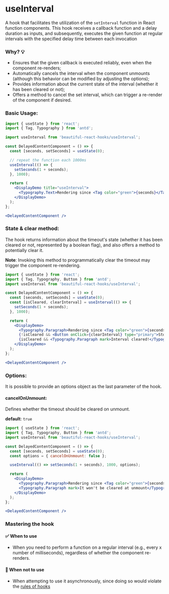 # useInterval

A hook that facilitates the utilization of the `setInterval` function in React function components. This hook receives a callback function
and a delay duration as inputs, and subsequently, executes the given function at regular intervals with the specified delay time between
each invocation

### Why? 💡

- Ensures that the given callback is executed reliably, even when the component re-renders;
- Automatically cancels the interval when the component unmounts (although this behavior can be modified by adjusting the options);
- Provides information about the current state of the interval (whether it has been cleared or not);
- Offers a method to cancel the set interval, which can trigger a re-render of the component if desired.

### Basic Usage:

```jsx harmony
import { useState } from 'react';
import { Tag, Typography } from 'antd';

import useInterval from 'beautiful-react-hooks/useInterval';

const DelayedContentComponent = () => {
  const [seconds, setSeconds] = useState(0);

  // repeat the function each 1000ms
  useInterval(() => {
    setSeconds(1 + seconds);
  }, 1000);

  return (
    <DisplayDemo title="useInterval">
      <Typography.Text>Rendering since <Tag color="green">{seconds}</Tag>seconds</Typography.Text>
    </DisplayDemo>
  );
};

<DelayedContentComponent />
```

### State & clear method:

The hook returns information about the timeout's state (whether it has been cleared or not, represented by a boolean flag), and also offers
a method to potentially clear it.

**Note**: Invoking this method to programmatically clear the timeout may trigger the component re-rendering.

```jsx harmony
import { useState } from 'react';
import { Tag, Typography, Button } from 'antd';
import useInterval from 'beautiful-react-hooks/useInterval';

const DelayedContentComponent = () => {
  const [seconds, setSeconds] = useState(0);
  const [isCleared, clearInterval] = useInterval(() => {
    setSeconds(1 + seconds);
  }, 1000);

  return (
    <DisplayDemo>
      <Typography.Paragraph>Rendering since <Tag color="green">{seconds}</Tag>seconds</Typography.Paragraph>
      {!isCleared && <Button onClick={clearInterval} type="primary">Stop the counter</Button>}
      {isCleared && <Typography.Paragraph mark>Interval cleared!</Typography.Paragraph>}
    </DisplayDemo>
  );
};

<DelayedContentComponent />
```

### Options:

It is possible to provide an options object as the last parameter of the hook.

#### cancelOnUnmount:

Defines whether the timeout should be cleared on unmount.

**default**: `true`

```jsx harmony
import { useState } from 'react';
import { Tag, Typography, Button } from 'antd';
import useInterval from 'beautiful-react-hooks/useInterval';

const DelayedContentComponent = () => {
  const [seconds, setSeconds] = useState(0);
  const options = { cancelOnUnmount: false };

  useInterval(() => setSeconds(1 + seconds), 1000, options);

  return (
    <DisplayDemo>
      <Typography.Paragraph>Rendering since <Tag color="green">{seconds}</Tag>seconds</Typography.Paragraph>
      <Typography.Paragraph mark>It won't be cleared at unmount</Typography.Paragraph>
    </DisplayDemo>
  );
};

<DelayedContentComponent />
```

### Mastering the hook

#### ✅ When to use

- When you need to perform a function on a regular interval (e.g., every x number of milliseconds), regardless of whether the component
  re-renders.

#### 🛑 When not to use

- When attempting to use it asynchronously, since doing so would violate the [rules of hooks](https://reactjs.org/docs/hooks-rules.html)

<!-- Types -->
